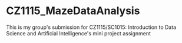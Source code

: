 # CZ1115_MazeDataAnalysis
This is my group's submission for CZ1115/SC1015: Introduction to Data Science and Artificial Intelligence's mini project assignment
